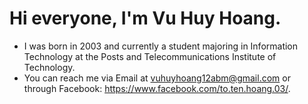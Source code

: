 # Hi everyone, I'm Vu Huy Hoang.
- I was born in 2003 and currently a student majoring in Information Technology at the Posts and Telecommunications Institute of Technology.
- You can reach me via Email at vuhuyhoang12abm@gmail.com or through Facebook: https://www.facebook.com/to.ten.hoang.03/.
